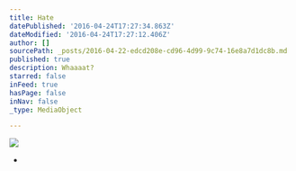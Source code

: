 ```yaml
---
title: Hate
datePublished: '2016-04-24T17:27:34.863Z'
dateModified: '2016-04-24T17:27:12.406Z'
author: []
sourcePath: _posts/2016-04-22-edcd208e-cd96-4d99-9c74-16e8a7d1dc8b.md
published: true
description: Whaaaat?
starred: false
inFeed: true
hasPage: false
inNav: false
_type: MediaObject

---
```

![](https://the-grid-user-content.s3-us-west-2.amazonaws.com/524f02ee-7f71-4544-a4d4-9972b7d014d5.jpg)

*